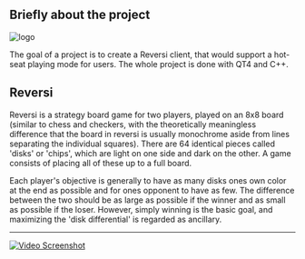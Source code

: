 Briefly about the project
----------------------
![logo](http://i178.photobucket.com/albums/w272/Lord_Archaon/logo.png)

The goal of a project is to create a Reversi client, that would support a hot-seat playing mode for users. 
The whole project is done with QT4 and C++.

Reversi
----------------------

Reversi is a strategy board game for two players, played on an 8x8 board (similar to chess and checkers, with the theoretically meaningless difference that the board in reversi is usually monochrome aside from lines separating the individual squares). There are 64 identical pieces called 'disks' or 'chips', which are light on one side and dark on the other. A game consists of placing all of these up to a full board. 

Each player's objective is generally to have as many disks ones own color at the end as possible and for ones opponent to have as few. The difference between the two should be as large as possible if the winner and as small as possible if the loser. However, simply winning is the basic goal, and maximizing the 'disk differential' is regarded as ancillary.


----------------------

[![Video Screenshot](https://github.com/LArchaon/Reversi/raw/master/resource/screenshot.jpg)](http://www.youtube.com/watch?v=AKY7RxomrSs&feature=g-upl)
